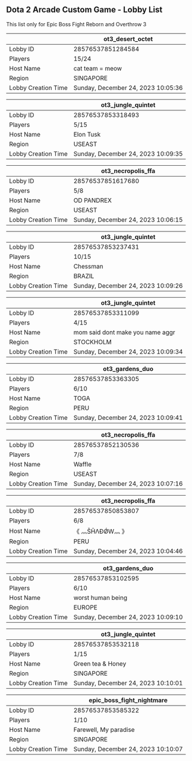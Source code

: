 ## Dota 2 Arcade Custom Game - Lobby List

This list only for Epic Boss Fight Reborn and Overthrow 3

|  | ot3_desert_octet |
| ------ | ------ |
| Lobby ID | 28576537851284584 |
| Players | 15/24 |
| Host Name | cat team = meow |
| Region | SINGAPORE |
| Lobby Creation Time | Sunday, December 24, 2023 10:05:36 |


|  | ot3_jungle_quintet |
| ------ | ------ |
| Lobby ID | 28576537853318493 |
| Players | 5/15 |
| Host Name | Elon Tusk |
| Region | USEAST |
| Lobby Creation Time | Sunday, December 24, 2023 10:09:35 |


|  | ot3_necropolis_ffa |
| ------ | ------ |
| Lobby ID | 28576537851617680 |
| Players | 5/8 |
| Host Name | OD PANDREX |
| Region | USEAST |
| Lobby Creation Time | Sunday, December 24, 2023 10:06:15 |


|  | ot3_jungle_quintet |
| ------ | ------ |
| Lobby ID | 28576537853237431 |
| Players | 10/15 |
| Host Name | Chessman |
| Region | BRAZIL |
| Lobby Creation Time | Sunday, December 24, 2023 10:09:26 |


|  | ot3_jungle_quintet |
| ------ | ------ |
| Lobby ID | 28576537853311099 |
| Players | 4/15 |
| Host Name | mom said dont make you name aggr |
| Region | STOCKHOLM |
| Lobby Creation Time | Sunday, December 24, 2023 10:09:34 |


|  | ot3_gardens_duo |
| ------ | ------ |
| Lobby ID | 28576537853363305 |
| Players | 6/10 |
| Host Name | TOGA |
| Region | PERU |
| Lobby Creation Time | Sunday, December 24, 2023 10:09:41 |


|  | ot3_necropolis_ffa |
| ------ | ------ |
| Lobby ID | 28576537852130536 |
| Players | 7/8 |
| Host Name | Waffle |
| Region | USEAST |
| Lobby Creation Time | Sunday, December 24, 2023 10:07:16 |


|  | ot3_necropolis_ffa |
| ------ | ------ |
| Lobby ID | 28576537850853807 |
| Players | 6/8 |
| Host Name | 《 灬ŠĤΛÐǾW灬 》 |
| Region | PERU |
| Lobby Creation Time | Sunday, December 24, 2023 10:04:46 |


|  | ot3_gardens_duo |
| ------ | ------ |
| Lobby ID | 28576537853102595 |
| Players | 6/10 |
| Host Name | worst human being |
| Region | EUROPE |
| Lobby Creation Time | Sunday, December 24, 2023 10:09:10 |


|  | ot3_jungle_quintet |
| ------ | ------ |
| Lobby ID | 28576537853532118 |
| Players | 1/15 |
| Host Name | Green tea & Honey |
| Region | SINGAPORE |
| Lobby Creation Time | Sunday, December 24, 2023 10:10:01 |


|  | epic_boss_fight_nightmare |
| ------ | ------ |
| Lobby ID | 28576537853585322 |
| Players | 1/10 |
| Host Name | Farewell, My paradise |
| Region | SINGAPORE |
| Lobby Creation Time | Sunday, December 24, 2023 10:10:07 |


